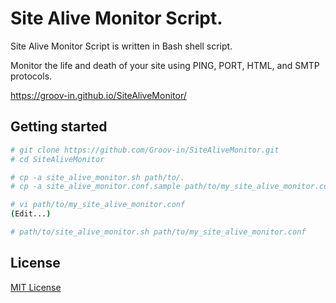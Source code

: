 # Site Alive Monitor Script.

Site Alive Monitor Script is written in Bash shell script.

Monitor the life and death of your site using PING, PORT, HTML, and SMTP protocols.

https://groov-in.github.io/SiteAliveMonitor/

## Getting started

```bash
# git clone https://github.com/Groov-in/SiteAliveMonitor.git
# cd SiteAliveMonitor

# cp -a site_alive_monitor.sh path/to/.
# cp -a site_alive_monitor.conf.sample path/to/my_site_alive_monitor.conf

# vi path/to/my_site_alive_monitor.conf
(Edit...)

# path/to/site_alive_monitor.sh path/to/my_site_alive_monitor.conf
```

## License
[MIT License](https://github.com/Groov-in/SiteAliveMonitor/blob/main/LICENSE)
